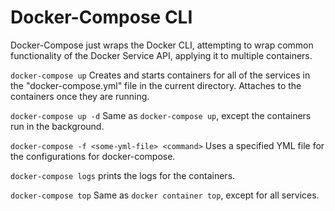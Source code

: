 # Docker-Compose CLI

Docker-Compose just wraps the Docker CLI, attempting to wrap common
functionality of the Docker Service API, applying it to multiple containers.

`docker-compose up` Creates and starts containers for all of the services in the
"docker-compose.yml" file in the current directory. Attaches to the containers
once they are running.

`docker-compose up -d` Same as `docker-compose up`, except the containers run in
the background.

`docker-compose -f <some-yml-file> <command>` Uses a specified YML file for the
configurations for docker-compose.

`docker-compose logs` prints the logs for the containers.

`docker-compose top` Same as `docker container top`, except for all services.
